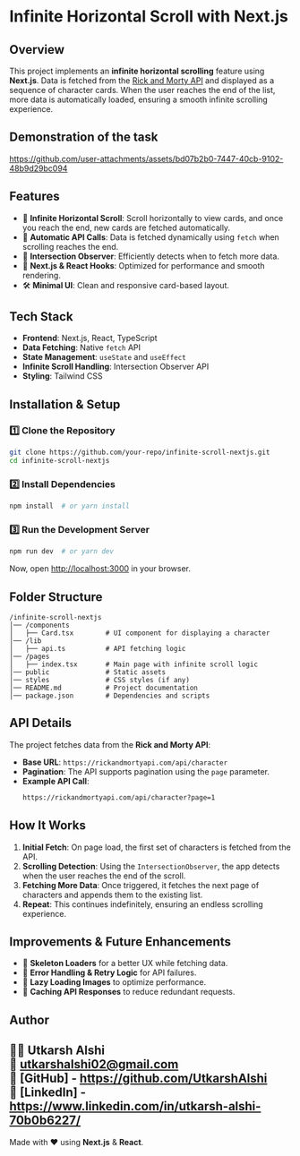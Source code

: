 # Infinite Horizontal Scroll with Next.js

## Overview
This project implements an **infinite horizontal scrolling** feature using **Next.js**. Data is fetched from the [Rick and Morty API](https://rickandmortyapi.com/) and displayed as a sequence of character cards. When the user reaches the end of the list, more data is automatically loaded, ensuring a smooth infinite scrolling experience.

## Demonstration of the task

https://github.com/user-attachments/assets/bd07b2b0-7447-40cb-9102-48b9d29bc094

## Features
- 📜 **Infinite Horizontal Scroll**: Scroll horizontally to view cards, and once you reach the end, new cards are fetched automatically.
- 🔄 **Automatic API Calls**: Data is fetched dynamically using `fetch` when scrolling reaches the end.
- 📌 **Intersection Observer**: Efficiently detects when to fetch more data.
- 🚀 **Next.js & React Hooks**: Optimized for performance and smooth rendering.
- 🛠️ **Minimal UI**: Clean and responsive card-based layout.

## Tech Stack
- **Frontend**: Next.js, React, TypeScript
- **Data Fetching**: Native `fetch` API
- **State Management**: `useState` and `useEffect`
- **Infinite Scroll Handling**: Intersection Observer API
- **Styling**: Tailwind CSS

## Installation & Setup

### 1️⃣ Clone the Repository
```bash
git clone https://github.com/your-repo/infinite-scroll-nextjs.git
cd infinite-scroll-nextjs
```

### 2️⃣ Install Dependencies
```bash
npm install  # or yarn install
```

### 3️⃣ Run the Development Server
```bash
npm run dev  # or yarn dev
```

Now, open [http://localhost:3000](http://localhost:3000) in your browser.

## Folder Structure
```
/infinite-scroll-nextjs
│── /components
│   ├── Card.tsx        # UI component for displaying a character
│── /lib
│   ├── api.ts          # API fetching logic
│── /pages
│   ├── index.tsx       # Main page with infinite scroll logic
│── public              # Static assets
│── styles              # CSS styles (if any)
│── README.md           # Project documentation
│── package.json        # Dependencies and scripts
```

## API Details
The project fetches data from the **Rick and Morty API**:
- **Base URL**: `https://rickandmortyapi.com/api/character`
- **Pagination**: The API supports pagination using the `page` parameter.
- **Example API Call**:
  ```bash
  https://rickandmortyapi.com/api/character?page=1
  ```

## How It Works
1. **Initial Fetch**: On page load, the first set of characters is fetched from the API.
2. **Scrolling Detection**: Using the `IntersectionObserver`, the app detects when the user reaches the end of the scroll.
3. **Fetching More Data**: Once triggered, it fetches the next page of characters and appends them to the existing list.
4. **Repeat**: This continues indefinitely, ensuring an endless scrolling experience.

## Improvements & Future Enhancements
- 🔹 **Skeleton Loaders** for a better UX while fetching data.
- 🔹 **Error Handling & Retry Logic** for API failures.
- 🔹 **Lazy Loading Images** to optimize performance.
- 🔹 **Caching API Responses** to reduce redundant requests.

## Author
👨‍💻 Utkarsh Alshi  
📧 utkarshalshi02@gmail.com  
🔗 [GitHub] - https://github.com/UtkarshAlshi  
🔗 [LinkedIn] - https://www.linkedin.com/in/utkarsh-alshi-70b0b6227/
---
Made with ❤️ using **Next.js** & **React**.

